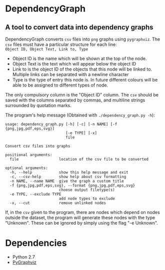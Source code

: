DependencyGraph
===============
A tool to convert data into dependency graphs
--------------------------------------------------
DependencyGraph converts ``csv`` files into ``png`` graphs using ``pygraphviz``. The ``csv`` files must have a particular structure for each line:  
``Object ID, Object Text, Link to, Type``  

* Object ID is the name which will be shown at the top of the node.
* Object Text is the text which will appear below the object ID
* Link to is the object ID of the objects that this node will be linked to. Multiple links can be separated with a newline character
* Type is the type of entry this node is. In future different colours will be able to be assigned to different types of node.

The only compulsory column is the "Object ID" column. The ``csv`` should be saved with the columns separated by commas, and multiline strings surrounded by quotation marks.

The program's help message (Obtained with ``./dependency_graph.py -h``):
```
usage: dependency_graph.py [-h] [-c] [-n NAME] [-f {png,jpg,pdf,eps,svg}]
                           [-e TYPE] [-x]
                           file

Convert csv files into graphs

positional arguments:
  file                  location of the csv file to be converted

optional arguments:
  -h, --help            show this help message and exit
  -c, --csv-help        show help about csv formatting
  -n NAME, --name NAME  give the graph a custom title
  -f {png,jpg,pdf,eps,svg}, --format {png,jpg,pdf,eps,svg}
                        choose output filetype(s)
  -e TYPE, --exclude TYPE
                        add node types to exclude
  -x, --cut             remove unlinked nodes
```

If, in the ``csv`` given to the program, there are nodes which depend on nodes outside the dataset, the program will generate these nodes with the type "Unknown". These can be ignored by simply using the flag "-e Unknown".

Dependencies
============
* Python 2.7
* [PyGraphviz](http://pygraphviz.github.io/index.html)
